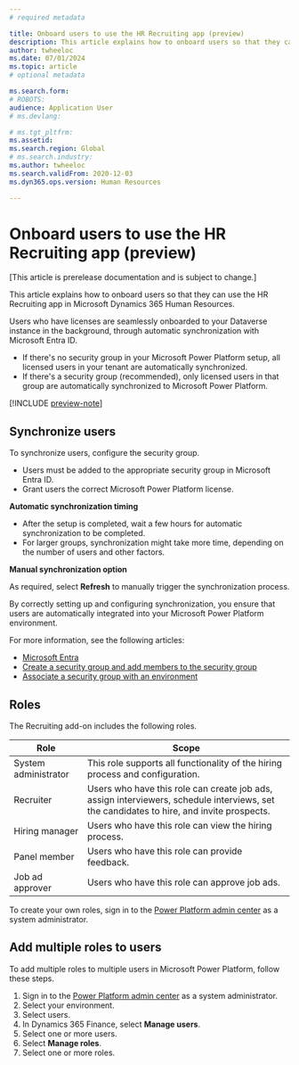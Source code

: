 ```yaml
---
# required metadata

title: Onboard users to use the HR Recruiting app (preview)
description: This article explains how to onboard users so that they can use the HR Recruiting app in Microsoft Dynamics 365 Human Resources.
author: twheeloc
ms.date: 07/01/2024
ms.topic: article
# optional metadata

ms.search.form: 
# ROBOTS: 
audience: Application User
# ms.devlang: 

# ms.tgt_pltfrm: 
ms.assetid: 
ms.search.region: Global
# ms.search.industry: 
ms.author: twheeloc
ms.search.validFrom: 2020-12-03
ms.dyn365.ops.version: Human Resources

---
```


# Onboard users to use the HR Recruiting app (preview)

[This article is prerelease documentation and is subject to change.]

This article explains how to onboard users so that they can use the HR Recruiting app in Microsoft Dynamics 365 Human Resources.

Users who have licenses are seamlessly onboarded to your Dataverse instance in the background, through automatic synchronization with Microsoft Entra ID.

- If there's no security group in your Microsoft Power Platform setup, all licensed users in your tenant are automatically synchronized.
- If there's a security group (recommended), only licensed users in that group are automatically synchronized to Microsoft Power Platform.

[!INCLUDE [preview-note](~/../shared-content/shared/preview-includes/preview-note-d365.md)]

## Synchronize users

To synchronize users, configure the security group.

- Users must be added to the appropriate security group in Microsoft Entra ID.
- Grant users the correct Microsoft Power Platform license.

**Automatic synchronization timing**

- After the setup is completed, wait a few hours for automatic synchronization to be completed.
- For larger groups, synchronization might take more time, depending on the number of users and other factors.

**Manual synchronization option**

As required, select **Refresh** to manually trigger the synchronization process.

By correctly setting up and configuring synchronization, you ensure that users are automatically integrated into your Microsoft Power Platform environment.

For more information, see the following articles:

- [Microsoft Entra]()
- [Create a security group and add members to the security group]()
- [Associate a security group with an environment]()

## Roles

The Recruiting add-on includes the following roles.

| Role | Scope |
|------|-------|
| System administrator | This role supports all functionality of the hiring process and configuration. |
| Recruiter | Users who have this role can create job ads, assign interviewers, schedule interviews, set the candidates to hire, and invite prospects. |
| Hiring manager | Users who have this role can view the hiring process. |
| Panel member | Users who have this role can provide feedback. |
| Job ad approver | Users who have this role can approve job ads. |

To create your own roles, sign in to the [Power Platform admin center](https://admin.powerplatform.microsoft.com/) as a system administrator.

## Add multiple roles to users

To add multiple roles to multiple users in Microsoft Power Platform, follow these steps.

1. Sign in to the [Power Platform admin center](https://admin.powerplatform.microsoft.com/) as a system administrator.
1. Select your environment.
1. Select users.
1. In Dynamics 365 Finance, select **Manage users**.
1. Select one or more users.
1. Select **Manage roles**.
1. Select one or more roles.
